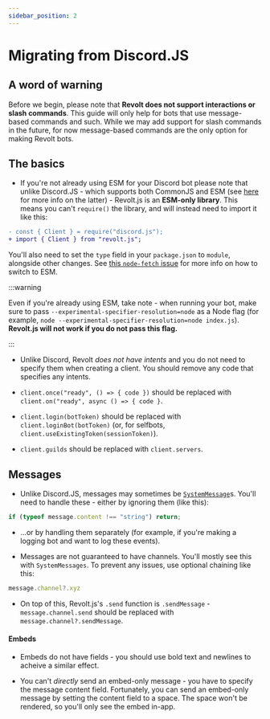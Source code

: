 ```yaml
---
sidebar_position: 2
---
```


# Migrating from Discord.JS

## A word of warning
Before we begin, please note that **Revolt does not support interactions or slash commands**. This guide will only help for bots that use message-based commands and such. While we may add support for slash commands in the future, for now message-based commands are the only option for making Revolt bots.

## The basics

-  If you're not already using ESM for your Discord bot please note that unlike Discord.JS - which supports both CommonJS and ESM (see [here](https://nodejs.org/api/esm.html) for more info on the latter) - Revolt.js is an **ESM-only library**. This means you can't `require()` the library, and will instead need to import it like this:

```diff
- const { Client } = require("discord.js");
+ import { Client } from "revolt.js";
```

You'll also need to set the `type` field in your `package.json` to `module`, alongside other changes. See [this `node-fetch` issue](https://github.com/node-fetch/node-fetch/issues/1279) for more info on how to switch to ESM.

:::warning

Even if you're already using ESM, take note - when running your bot, make sure to pass `--experimental-specifier-resolution=node` as a Node flag (for example, `node --experimental-specifier-resolution=node index.js`). **Revolt.js will not work if you do not pass this flag.**

:::

- Unlike Discord, Revolt *does not have intents* and you do not need to specify them when creating a client. You should remove any code that specifies any intents.

- `client.once("ready", () => { code })` should be replaced with `client.on("ready", async () => { code }`.

- `client.login(botToken)` should be replaced with `client.loginBot(botToken)` (or, for selfbots, `client.useExistingToken(sessionToken)`).

- `client.guilds` should be replaced with `client.servers`.

## Messages

- Unlike Discord.JS, messages may sometimes be [`SystemMessage`](https://github.com/revoltchat/api/blob/master/types/Channels.ts#L218-L228)s. You'll need to handle these - either by ignoring them (like this):

```js
if (typeof message.content !== "string") return;
```

- ...or by handling them separately (for example, if you're making a logging bot and want to log these events).

- Messages are not guaranteed to have channels. You'll mostly see this with `SystemMessages`. To prevent any issues, use optional chaining like this:

```js
message.channel?.xyz
```

- On top of this, Revolt.js's `.send` function is `.sendMessage` - `message.channel.send` should be replaced with `message.channel?.sendMessage`.

#### Embeds

- Embeds do not have fields - you should use bold text and newlines to acheive a similar effect.

- You can't *directly* send an embed-only message - you have to specify the message content field. Fortunately, you can send an embed-only message by setting the content field to a space. The space won't be rendered, so you'll only see the embed in-app.